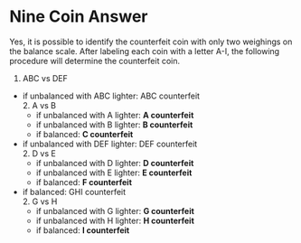 # Nine Coin Answer

Yes, it is possible to identify the counterfeit coin with only two weighings on 
the balance scale. After labeling each coin with a letter A-I, the following 
procedure will determine the counterfeit coin.

1. ABC vs DEF  
  * if unbalanced with ABC lighter: ABC counterfeit  
    2. A vs B  
      * if unbalanced with A lighter: **A counterfeit**  
      * if unbalanced with B lighter: **B counterfeit**  
      * if balanced: **C counterfeit**  
  * if unbalanced with DEF lighter: DEF counterfeit  
    2. D vs E  
      * if unbalanced with D lighter: **D counterfeit**  
      * if unbalanced with E lighter: **E counterfeit**  
      * if balanced: **F counterfeit**  
  * if balanced: GHI counterfeit  
    2. G vs H  
      * if unbalanced with G lighter: **G counterfeit**  
      * if unbalanced with H lighter: **H counterfeit**  
      * if balanced: **I counterfeit**  
